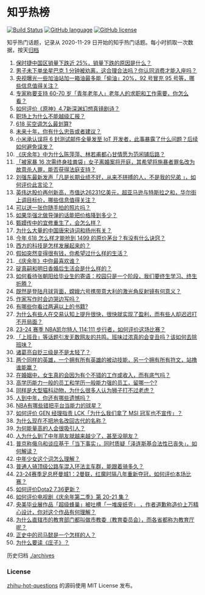 # 知乎热榜
[![Build Status](https://github.com/ToWeLong/zhihu-hot-questions/workflows/CI/badge.svg)](https://github.com/ToWeLong/zhihu-hot-questions/actions)
[![GitHub language](https://img.shields.io/badge/language-golang-orange.svg)](https://golang.org/)
[![GitHub license](https://img.shields.io/github/license/ToWeLong/zhihu-hot-questions)](https://github.com/ToWeLong/zhihu-hot-questions/blob/main/LICENSE)

知乎热门话题，记录从 2020-11-29 日开始的知乎热门话题。每小时抓取一次数据，按天[归档](./archives)

<!-- BEGIN -->

1. [保时捷中国区销量下跌近 25%，销量下跌的原因是什么？](https://www.zhihu.com/question/656574260)
1. [男子未下单坐星巴克 1 分钟被劝离，这合理合法吗？你认同消费才能入座吗？](https://www.zhihu.com/question/657008604)
1. [央视曝光一些加油站加一箱油最多能「偷油」20%，92 号冒充 95 号等，哪些信息值得关注？](https://www.zhihu.com/question/657213642)
1. [专家称要支持 60-70 岁「青年老年人」老年人的求职和工作需要，你怎么看？](https://www.zhihu.com/question/656675954)
1. [如何评价《原神》4.7新深渊幻想真镜剧诗？](https://www.zhihu.com/question/656407099)
1. [职场上为什么不能越级汇报？](https://www.zhihu.com/question/656147427)
1. [618 买空调怎么最划算?](https://www.zhihu.com/question/657167032)
1. [未来十年，你有什么忠告或者建议？](https://www.zhihu.com/question/654361897)
1. [小米承认误将 6 封测试邮件全量发至 IoT 开发者，此事暴露了什么问题？后续如何避免误发？](https://www.zhihu.com/question/657065926)
1. [《庆余年》中为什么陈萍萍、林若甫都心甘情愿为范闲铺后路？](https://www.zhihu.com/question/657157672)
1. [「被家暴 16 次需终身挂粪袋」女子离婚案将开庭，其希望将施暴者罪名改为故意杀人罪，能否获得法庭支持？](https://www.zhihu.com/question/657127236)
1. [刘强东最新发声「凡是长期业绩不好，从来不拼搏的人，不是我的兄弟 」，如何评价此言论？](https://www.zhihu.com/question/657136289)
1. [英伟达股价再创新高，市值达26231亿美元，超亚马逊与特斯拉之和，华尔街上调目标价，哪些信息值得关注？](https://www.zhihu.com/question/657107587)
1. [可以送一张你随手拍的照片吗？](https://www.zhihu.com/question/647454828)
1. [如果华强北做导弹的话能把价格降到多少？](https://www.zhihu.com/question/426743233)
1. [甄嬛传中的宜修重生了，会怎么样？](https://www.zhihu.com/question/356016552)
1. [为什么大量的中国唐宋诗词和扬州有关？](https://www.zhihu.com/question/656634747)
1. [今年 618 怎么样才能抢到 1499 的原价茅台？有没有什么诀窍？](https://www.zhihu.com/question/656591831)
1. [西方的科技是怎样发展起来的？](https://www.zhihu.com/question/645007145)
1. [假如突然变得很有钱，你希望过什么样的生活？](https://www.zhihu.com/question/657054040)
1. [《庆余年》中你最喜欢谁？](https://www.zhihu.com/question/656486217)
1. [碇真嗣和明日香婚后生活会是什么样的？](https://www.zhihu.com/question/53233204)
1. [如何看待张朝阳给毕业生的寄语：校园只是一个阶段，我们要终生学习、终生折腾？](https://www.zhihu.com/question/657205813)
1. [既然是登陆月球背面，嫦娥六号携带意大利的激光角反射镜有何意义？](https://www.zhihu.com/question/655178831)
1. [作家写作时会边哭边写吗？](https://www.zhihu.com/question/655073615)
1. [有哪些你看过两遍以上的书籍?](https://www.zhihu.com/question/650996222)
1. [为什么有些人在交易认知上提升很快，很快就实现了盈利，而有些人却迟迟打不开局面？](https://www.zhihu.com/question/657006008)
1. [23-24 赛季 NBA凯尔特人 114:111 步行者，如何评价这场比赛？](https://www.zhihu.com/question/657209008)
1. [「上班丑」等话题引发无数网友的共鸣，班味过浓真的会变丑吗？该如何去除班味？](https://www.zhihu.com/question/657128991)
1. [诸葛亮自贬三级是不是太轻了？](https://www.zhihu.com/question/657111982)
1. [两个同样的英雄，一个拥有所有英雄的被动技能，另一个拥有所有符文，站撸谁能赢？](https://www.zhihu.com/question/656808311)
1. [在婚姻中，女生真的会因为有个不错的工作或收入，而有底气吗？](https://www.zhihu.com/question/656052696)
1. [高学历能力一般的员工和学历一般能力强的员工，留哪一个?](https://www.zhihu.com/question/657133855)
1. [同样是大型猫科动物，为什么很多人认为狮子打不过老虎？](https://www.zhihu.com/question/62346256)
1. [人到中年，你还有哪些遗憾吗？](https://www.zhihu.com/question/524306609)
1. [NBA有哪些错把平台当能力的球星？](https://www.zhihu.com/question/656612207)
1. [如何评价 GEN 经理指责 LCK「为什么我们拿了 MSI 冠军也不宣传」？](https://www.zhihu.com/question/657123511)
1. [为什么现在不把地名改回古代的名称？](https://www.zhihu.com/question/339104335)
1. [为何能量高的人会很吸引人？](https://www.zhihu.com/question/656099587)
1. [人为什么到了中年朋友就越来越少了，甚至没朋友？](https://www.zhihu.com/question/656325912)
1. [普京称俄乌和谈应基于「当下事实」，同时质疑「泽连斯基合法性已丧失」，如何解读？](https://www.zhihu.com/question/657123109)
1. [中年少女这个词怎么理解？](https://www.zhihu.com/question/629995259)
1. [普通人骑顶级公路车混入环法主车群，能跟着骑多久？](https://www.zhihu.com/question/655978576)
1. [23-24赛季足总杯曼城1：2曼联，红魔时隔八年重新夺冠，如何评价本场比赛？](https://www.zhihu.com/question/657171582)
1. [如何评价Dota2 7.36更新？](https://www.zhihu.com/question/656893462)
1. [如何评价电视剧《庆余年第二季》第 20-21 集？](https://www.zhihu.com/question/657138846)
1. [央美毕业展作品「超级蜂巢」被吐槽「一堆废纸壳」 ，作者道歉称造价上万精心设计，你对这个作品有何理解？](https://www.zhihu.com/question/657035134)
1. [为什么直辖市的教育部门都叫做市教委（教育委员会），而各省都称为教育厅呢？](https://www.zhihu.com/question/53408035)
1. [正史中的司马懿是一个怎样的人？](https://www.zhihu.com/question/650164682)
1. [为什么要读《庄子》？](https://www.zhihu.com/question/656623083)

<!-- END -->

历史归档 [./archives](./archives)


### License
[zhihu-hot-questions](https://github.com/towelong/zhihu-hot-questions) 的源码使用 MIT License 发布。